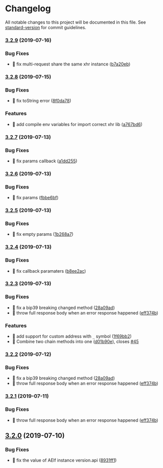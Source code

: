 # Changelog

All notable changes to this project will be documented in this file. See [standard-version](https://github.com/conventional-changelog/standard-version) for commit guidelines.

### [3.2.9](https://github.com/AElfProject/aelf-sdk.js/compare/v3.2.8...v3.2.9) (2019-07-16)


### Bug Fixes

* 🐛 fix multi-request share the same xhr instance ([b7a20eb](https://github.com/AElfProject/aelf-sdk.js/commit/b7a20eb))



### [3.2.8](https://github.com/AElfProject/aelf-sdk.js/compare/v3.2.7...v3.2.8) (2019-07-15)


### Bug Fixes

* 🐛 fix toString error ([8f0da78](https://github.com/AElfProject/aelf-sdk.js/commit/8f0da78))


### Features

* 🎸 add compile env variables for import correct xhr lib ([a767bd6](https://github.com/AElfProject/aelf-sdk.js/commit/a767bd6))



### [3.2.7](https://github.com/AElfProject/aelf-sdk.js/compare/v3.2.6...v3.2.7) (2019-07-13)


### Bug Fixes

* 🐛 fix params callback ([a1dd255](https://github.com/AElfProject/aelf-sdk.js/commit/a1dd255))



### [3.2.6](https://github.com/AElfProject/aelf-sdk.js/compare/v3.2.5...v3.2.6) (2019-07-13)


### Bug Fixes

* 🐛 fix params ([fbbe6bf](https://github.com/AElfProject/aelf-sdk.js/commit/fbbe6bf))



### [3.2.5](https://github.com/AElfProject/aelf-sdk.js/compare/v3.2.4...v3.2.5) (2019-07-13)


### Bug Fixes

* 🐛 fix empty params ([1b268a7](https://github.com/AElfProject/aelf-sdk.js/commit/1b268a7))



### [3.2.4](https://github.com/AElfProject/aelf-sdk.js/compare/v3.2.3...v3.2.4) (2019-07-13)


### Bug Fixes

* 🐛 fix callback paramaters ([b8ee2ac](https://github.com/AElfProject/aelf-sdk.js/commit/b8ee2ac))



### [3.2.3](https://github.com/AElfProject/aelf-sdk.js/compare/v3.2.0...v3.2.3) (2019-07-13)


### Bug Fixes

* 🐛 fix a bip39 breaking changed method ([28a09ad](https://github.com/AElfProject/aelf-sdk.js/commit/28a09ad))
* 🐛 throw full response body when an error response happened ([eff374b](https://github.com/AElfProject/aelf-sdk.js/commit/eff374b))


### Features

* 🎸 add support for custom address with `_` symbol ([1f69bb2](https://github.com/AElfProject/aelf-sdk.js/commit/1f69bb2))
* 🎸 Combine two chain methods into one ([d01b90e](https://github.com/AElfProject/aelf-sdk.js/commit/d01b90e)), closes [#45](https://github.com/AElfProject/aelf-sdk.js/issues/45)



### [3.2.2](https://github.com/AElfProject/aelf-sdk.js/compare/v3.2.0...v3.2.2) (2019-07-12)


### Bug Fixes

* 🐛 fix a bip39 breaking changed method ([28a09ad](https://github.com/AElfProject/aelf-sdk.js/commit/28a09ad))
* 🐛 throw full response body when an error response happened ([eff374b](https://github.com/AElfProject/aelf-sdk.js/commit/eff374b))



### [3.2.1](https://github.com/AElfProject/aelf-sdk.js/compare/v3.2.0...v3.2.1) (2019-07-11)


### Bug Fixes

* 🐛 throw full response body when an error response happened ([eff374b](https://github.com/AElfProject/aelf-sdk.js/commit/eff374b))



## [3.2.0](https://github.com/AElfProject/aelf-sdk.js/compare/v2.1.19...v3.2.0) (2019-07-10)


### Bug Fixes

* 🐛 fix the value of AElf instance version.api ([8931ff1](https://github.com/AElfProject/aelf-sdk.js/commit/8931ff1))
